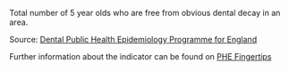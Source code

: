 Total number of 5 year olds who are free from obvious dental decay in an area.

Source: <a href="http://www.nwph.net/dentalhealth/" target="_blank">Dental Public Health Epidemiology Programme for England</a>

Further information about the indicator can be found on <a href="https://fingertips.phe.org.uk/search/92441" target="_blank">PHE Fingertips</a>


